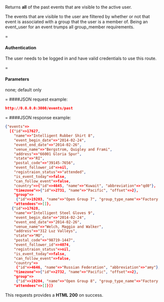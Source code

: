 <!-- --- title: GET /events/past -->

Returns **all** of the past events that are visible to the active user.

The events that are visible to the user are filtered by whether or not that event is associated with a group that the user is a member of. Being an event_user for an event trumps all group_member requirements.

=
#### Authentication

The user needs to be logged in and have valid credentials to use this route.

=
#### Parameters

none; default only

=
####JSON request example:
```json
http://0.0.0.0:3000/events/past
```

=
####JSON response example:

```json
{"events"=>
  [{"id"=>17627,
    "name"=>"Intelligent Rubber Shirt 8",
    "event_begin_date"=>"2014-02-24",
    "event_end_date"=>"2014-02-26",
    "venue_name"=>"Bergstrom, Quigley and Frami",
    "address"=>"66001 Gloria Spur",
    "state"=>"RI",
    "postal_code"=>"39145-7656",
    "event_follower_id"=>nil,
    "registraion_status"=>"attended",
    "is_event_today"=>false,
    "can_follow_event"=>false,
    "country"=>{"id"=>4645, "name"=>"Kuwait", "abbreviation"=>"qd0"},
    "timezone"=>{"id"=>2731, "name"=>"Pacific", "offset"=>2},
    "group"=>
     {"id"=>19203, "name"=>"Open Group 7", "group_type_name"=>"Factory:Open"},
    "attendees"=>[]},
   {"id"=>17628,
    "name"=>"Intelligent Steel Gloves 9",
    "event_begin_date"=>"2014-02-24",
    "event_end_date"=>"2014-02-26",
    "venue_name"=>"Welch, Maggio and Walker",
    "address"=>"312 Luz Valleys",
    "state"=>"MO",
    "postal_code"=>"98719-1447",
    "event_follower_id"=>4074,
    "registraion_status"=>nil,
    "is_event_today"=>false,
    "can_follow_event"=>false,
    "country"=>
     {"id"=>4646, "name"=>"Russian Federation", "abbreviation"=>"amy"},
    "timezone"=>{"id"=>2732, "name"=>"Pacific", "offset"=>2},
    "group"=>
     {"id"=>19204, "name"=>"Open Group 8", "group_type_name"=>"Factory:Open"},
    "attendees"=>[]}]}
```

This requests provides a <strong>HTML 200</strong> on success.